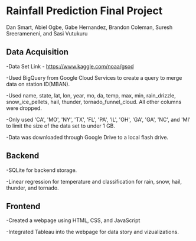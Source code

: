 # Rainfall Prediction Final Project
Dan Smart, Abiel Ogbe, Gabe Hernandez, Brandon Coleman, Suresh Sreerameneni, and Sasi Vutukuru

## Data Acquisition
-Data Set Link - https://www.kaggle.com/noaa/gsod

-Used BigQuery from Google Cloud Services to create a query to merge data on station ID(MBAN).

-Used name, state, lat, lon, year, mo, da, temp, max, min, rain_drizzle, snow_ice_pellets, hail, thunder, tornado_funnel_cloud. All other columns were dropped.

-Only used 'CA', 'MO', 'NY', 'TX', 'FL', 'PA', 'IL', 'OH', 'GA', 'GA', 'NC', and 'MI' to limit the size of the data set to under 1 GB.

-Data was downloaded through Google Drive to a local flash drive.

## Backend
-SQLite for backend storage.

-Linear regression for temperature and classification for rain, snow, hail, thunder, and tornado.

## Frontend
-Created a webpage using HTML, CSS, and JavaScript

-Integrated Tableau into the webpage for data story and vizualizations.
